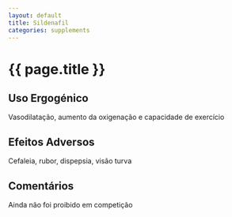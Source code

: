 ```yaml
---
layout: default
title: Sildenafil
categories: supplements
---
```


# {{ page.title }}

## Uso Ergogénico

Vasodilatação, aumento da oxigenação e capacidade de exercício

## Efeitos Adversos

Cefaleia, rubor, dispepsia, visão turva

## Comentários

Ainda não foi proibido em competição